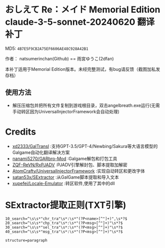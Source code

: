 # おしえて Re：メイド Memorial Edition claude-3-5-sonnet-20240620 翻译补丁 

MD5: `4B7E5F9CB2A75EF6606AE48C928A42B1`

作者： natsumerinchan(Github) == 雨宮ゆうこ(2dfan)

本补丁适用于Memorial Edition版本。未经完整测试，有bug请反馈（截图加私发存档）

## 使用方法
- 解压压缩包并把所有文件复制到游戏根目录，双击angelbreath.exe运行(无需手动转区因为UniversalInjectorFramework会自动处理)

# Credits

- [xd2333/GalTransl](https://github.com/xd2333/GalTransl.git) :支持GPT-3.5/GPT-4/Newbing/Sakura等大语言模型的Galgame自动化翻译解决方案
- [nanami5270/GARbro-Mod](https://github.com/nanami5270/GARbro-Mod.git) :Galgame解包和打包工具
- [ZQF-ReVN/RxPJADV](https://github.com/ZQF-ReVN/RxPJADV.git) :PJADV引擎解封包、脚本提取加解密
- [AtomCrafty/UniversalInjectorFramework](https://github.com/AtomCrafty/UniversalInjectorFramework.git) :实现自动转区和更改字体
- [satan53x/SExtractor](https://github.com/satan53x/SExtractor.git) :从GalGame脚本提取和导入文本
- [xupefei/Locale-Emulator](https://github.com/xupefei/Locale-Emulator.git) :转区软件,使用了其中的dll

# SExtractor提取正则(TXT引擎)
```
10_search=^\s\s*"chr_tra"\s*:\s*"(?P<name>[^"]+)",\s*?$
20_search=^\s\s*"chp_tra"\s*:\s*"(?P<msg>[^"]+)"\s*?$
30_search=^\s\s*"sel_tra"\s*:\s*"(?P<msg>[^"]+)"\s*?$
40_search=^\s\s*"msg_tra"\s*:\s*"(?P<msg>[^"]+)"\s*?$

structure=paragraph
```

